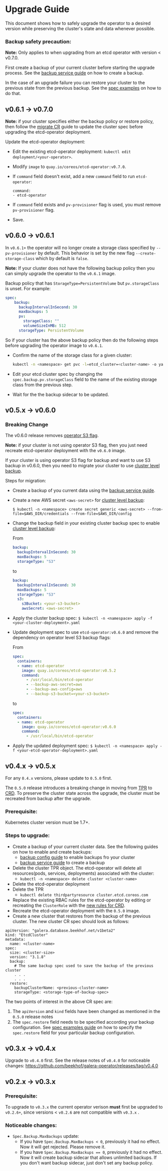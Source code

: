 # Upgrade Guide

This document shows how to safely upgrade the operator to a desired version while preserving the cluster's state and data whenever possible. 

### Backup safety precaution:
**Note:** Only applies to when upgrading from an etcd operator with version < v0.7.0.

First create a backup of your current cluster before starting the upgrade process. See the [backup service guide](https://github.com/beekhof/galera-operator/blob/v0.6.1/doc/user/backup_service.md) on how to create a backup.

In the case of an upgrade failure you can restore your cluster to the previous state from the previous backup. See the [spec examples](https://github.com/beekhof/galera-operator/blob/v0.6.1/doc/user/spec_examples.md) on how to do that.

## v0.6.1 -> v0.7.0
**Note:** if your cluster specifies either the backup policy or restore policy, then follow the  [migrate CR](./migrate_cr_070.md) guide to update the cluster spec before upgrading the etcd-operator deployment.

Update the etcd-operator deployment:
- Edit the existing etcd-operator deployment: `kubectl edit deployment/<your-operator>`.
- Modify `image` to `quay.io/coreos/etcd-operator:v0.7.0`.
- If `command` field doesn't exist, add a new `command` field to run `etcd-operator`:

  ```
  command:
  - etcd-operator
  ```
- If `command` field exists and `pv-provisioner` flag is used, you must remove `pv-provisioner` flag.
- Save.

## v0.6.0 -> v0.6.1

In `v0.6.1+` the operator will no longer create a storage class specified by `--pv-provisioner` by default. This behavior is set by the new flag `--create-storage-class` which by default is `false`.

**Note:** If your cluster does not have the following backup policy then you can simply upgrade the operator to the `v0.6.1` image.

Backup policy that has `StorageType=PersistentVolume` but `pv.storageClass` is unset. For example:
```yaml
spec:
    backup:
      backupIntervalInSecond: 30
      maxBackups: 5
      pv:
        storageClass: ""
        volumeSizeInMB: 512
      storageType: PersistentVolume
```

So if your cluster has the above backup policy then do the following steps before upgrading the operator image to `v0.6.1`.


- Confirm the name of the storage class for a given cluster:

  ```sh
  kubectl -n <namespace> get pvc -l=etcd_cluster=<cluster-name> -o yaml | grep storage-class
  ```

- Edit your etcd cluster spec by changing the `spec.backup.pv.storageClass` field to the name of the existing storage class from the previous step.
- Wait for the the backup sidecar to be updated.

## v0.5.x -> v0.6.0

### Breaking Change

The v0.6.0 release removes [operator S3 flag](https://github.com/beekhof/galera-operator/blob/v0.5.1/doc/user/backup_config.md#operator-level-configuration).

**Note:** if your cluster is not using operator S3 flag, then you just need recreate etcd-operator deployment with the `v0.6.0` image.

If your cluster is using operator S3 flag for backup and want to use S3 backup in v0.6.0, then you need to migrate your cluster to use [cluster level backup](../backup_config.md#S3-on-aws).

Steps for migration:

- Create a backup of you current data using the [backup service guide](../backup_service.md#http-api-v1).

- Create a new AWS secret `<aws-secret>` for [cluster level backup](../backup_config.md#s3-on-aws):

  `$ kubectl -n <namespace> create secret generic <aws-secret> --from-file=$AWS_DIR/credentials --from-file=$AWS_DIR/config`

- Change the backup field in your existing cluster backup spec to enable [cluster level backup](../backup_config.md#s3-on-aws):

  From

  ```yaml
  backup:
    backupIntervalInSecond: 30
    maxBackups: 5
    storageType: "S3"
  ```

  to

  ```yaml
  backup:
    backupIntervalInSecond: 30
    maxBackups: 5
    storageType: "S3"
    s3:
      s3Bucket: <your-s3-bucket>
      awsSecret: <aws-secret> 
  ```

- Apply the cluster backup spec:
  `$ kubectl -n <namespace> apply -f <your-cluster-deployment>.yaml`

- Update deployment spec to use `etcd-operator:v0.6.0` and remove the dependency on operator level S3 backup flags:

  From

  ```yaml
  spec:
    containers:
    - name: etcd-operator
      image: quay.io/coreos/etcd-operator:v0.5.2
      command: 
        - /usr/local/bin/etcd-operator
        - --backup-aws-secret=aws
        - --backup-aws-config=aws
        - --backup-s3-bucket=<your-s3-bucket>
  ```

  to 

  ```yaml
  spec:
    containers:
    - name: etcd-operator
      image: quay.io/coreos/etcd-operator:v0.6.0
      command: 
        - /usr/local/bin/etcd-operator
  ```

- Apply the updated deployment spec:
  `$ kubectl -n <namespace> apply -f <your-etcd-operator-deployment>.yaml`

## v0.4.x -> v0.5.x
For any `0.4.x` versions, please update to `0.5.0` first.

The `0.5.0` release introduces a breaking change in moving from [TPR](https://kubernetes.io/docs/tasks/access-kubernetes-api/extend-api-third-party-resource/) to [CRD](https://kubernetes.io/docs/tasks/access-kubernetes-api/extend-api-custom-resource-definitions/). To preserve the cluster state across the upgrade, the cluster must be recreated from backup after the upgrade.
### Prerequisite:
Kubernetes cluster version must be 1.7+.

### Steps to upgrade:
- Create a backup of your current cluster data. See the following guides on how to enable and create backups:
    - [backup config guide](https://github.com/beekhof/galera-operator/blob/master/doc/user/backup_config.md) to enable backups fro your cluster
    - [backup service guide](https://github.com/beekhof/galera-operator/blob/master/doc/user/backup_service.md) to create a backup
- Delete the cluster TPR object. The etcd-operator will delete all resources(pods, services, deployments) associated with the cluster:
    - `kubectl -n <namespace> delete cluster <cluster-name>`
- Delete the etcd-operator deployment
- Delete the TPR
    - `kubectl delete thirdpartyresource cluster.etcd.coreos.com`
- Replace the existing RBAC rules for the etcd-operator by editing or recreating the `ClusterRole` with the [new rules for CRD](https://github.com/beekhof/galera-operator/blob/master/doc/user/rbac.md#create-clusterrole).
- Recreate the etcd-operator deployment with the `0.5.0` image.
- Create a new cluster that restores from the backup of the previous cluster. The new cluster CR spec should look as follows:
```
apiVersion: "galera.database.beekhof.net/v1beta2"
kind: "EtcdCluster"
metadata:
  name: <cluster-name>
spec:
  size: <cluster-size>
  version: "3.1.8"
  backup:
    # The same backup spec used to save the backup of the previous cluster
    . . .
    . . .
  restore:
    backupClusterName: <previous-cluster-name>
    storageType: <storage-type-of-backup-spec>
```
The two points of interest in the above CR spec are:
  1. The `apiVersion` and `kind` fields have been changed as mentioned in the `0.5.0` release notes
  2. The `spec.restore` field needs to be specified according your backup configuration. See [spec examples guide](https://github.com/beekhof/galera-operator/blob/master/doc/user/spec_examples.md#three-members-cluster-that-restores-from-previous-pv-backup) on how to specify the `spec.restore` field for your particular backup configuration.

## v0.3.x -> v0.4.x
Upgrade to `v0.4.0` first.
See the release notes of `v0.4.0` for noticeable changes: https://github.com/beekhof/galera-operator/releases/tag/v0.4.0

## v0.2.x -> v0.3.x
### Prerequisite:
To upgrade to `v0.3.x` the current operator verison **must** first be upgraded to `v0.2.6+`, since versions < `v0.2.6` are not compatible with `v0.3.x` .

### Noticeable changes:
- `Spec.Backup.MaxBackups` update:
  - If you have `Spec.Backup.MaxBackups < 0`, previously it had no effect.
    Now it will get rejected. Please remove it.
  - If you have `Spec.Backup.MaxBackups == 0`, previously it had no effect.
    Now it will create backup sidecar that allows unlimited backups.
    If you don't want backup sidecar, just don't set any backup policy.
